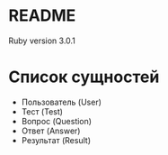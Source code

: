 # README

Ruby version 3.0.1 

# Список сущностей

- Пользователь (User)
- Тест (Test)
- Вопрос (Question)
- Ответ (Answer)
- Результат (Result)